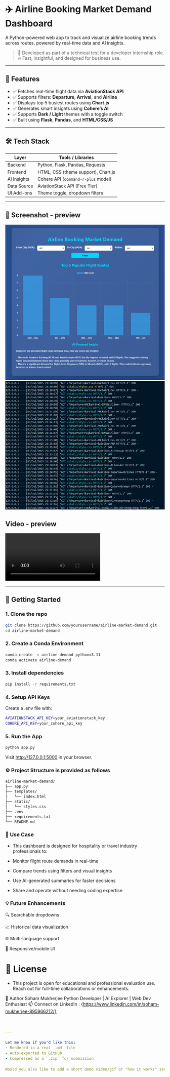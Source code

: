 # ✈️ Airline Booking Market Demand Dashboard

A Python-powered web app to track and visualize airline booking trends across routes, powered by real-time data and AI insights.

> 🧪 Developed as part of a technical test for a developer internship role.  
> 🔥 Fast, insightful, and designed for business use.

---

## 📌 Features

- ✅ Fetches real-time flight data via **AviationStack API**
- ✅ Supports filters: **Departure**, **Arrival**, and **Airline**
- ✅ Displays top 5 busiest routes using **Chart.js**
- ✅ Generates smart insights using **Cohere’s AI**
- ✅ Supports **Dark / Light** themes with a toggle switch
- ✅ Built using **Flask**, **Pandas**, and **HTML/CSS/JS**

---

## 🛠️ Tech Stack

| Layer       | Tools / Libraries                    |
|-------------|---------------------------------------|
| Backend     | Python, Flask, Pandas, Requests       |
| Frontend    | HTML, CSS (theme support), Chart.js   |
| AI Insights | Cohere API (`command-r-plus` model)   |
| Data Source | AviationStack API (Free Tier)         |
| UI Add-ons  | Theme toggle, dropdown filters        |

---

## 📸 Screenshot - preview

![Dashboard Screenshot](assets/Screenshot%202025-07-03%20213350.png)
![Logs](assets/Screenshot%202025-07-03%20214613.png)

## Video - preview

![Watch the video](assets/Screen%20Recording%202025-07-03%20213437.mp4)


---

## 🚀 Getting Started

### 1. Clone the repo

```bash
git clone https://github.com/yourusername/airline-market-demand.git
cd airline-market-demand
```

### 2. Create a Conda Environment

```bash
conda create -n airline-demand python=3.11
conda activate airline-demand
```

### 3. Install dependencies
```bash
pip install -r requirements.txt
```

### 4. Setup API Keys
Create a .env file with:
```bash
AVIATIONSTACK_API_KEY=your_aviationstack_key
COHERE_API_KEY=your_cohere_api_key
```

### 5. Run the App
```bash
python app.py
```
Visit http://127.0.0.1:5000 in your browser.

### ⚙️ Project Structure is provided as follows
```arduino
airline-market-demand/
├── app.py
├── templates/
│   └── index.html
├── static/
│   └── styles.css
├── .env
├── requirements.txt
└── README.md
```

### 🎯 Use Case
- This dashboard is designed for hospitality or travel industry professionals to:

- Monitor flight route demands in real-time

- Compare trends using filters and visual insights

- Use AI-generated summaries for faster decisions

- Share and operate without needing coding expertise


### 💡 Future Enhancements

🔍 Searchable dropdowns

📈 Historical data visualization

🌐 Multi-language support

📱 Responsive/mobile UI

# 📄 License
- This project is open for educational and professional evaluation use. Reach out for full-time collaborations or enhancements.

👋 Author
Soham Mukherjee
Python Developer | AI Explorer | Web Dev Enthusiast
📫 Connect on LinkedIn : {https://www.linkedin.com/in/soham-mukherjee-895966212/}


```yaml


---

Let me know if you'd like this:
- Rendered in a real `.md` file
- Auto-exported to GitHub
- Compressed as a `.zip` for submission

Would you also like to add a short demo video/gif or "how it works" section?
```
